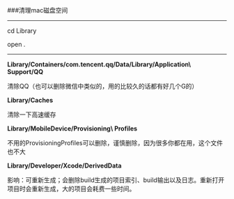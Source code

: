 


###清理mac磁盘空间
***

cd Library

open .

***

**Library/Containers/com.tencent.qq/Data/Library/Application\ Support/QQ**

清除QQ（也可以删除微信中类似的，用的比较久的话都有好几个G的）




**Library/Caches**

清除一下高速缓存




**Library/MobileDevice/Provisioning\ Profiles**

不用的ProvisioningProfiles可以删除，谨慎删除，因为很多你都在用，这个文件也不大




**Library/Developer/Xcode/DerivedData**

影响：可重新生成；会删除build生成的项目索引、build输出以及日志。重新打开项目时会重新生成，大的项目会耗费一些时间。